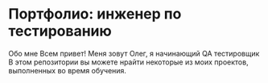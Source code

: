 # Портфолио: инженер по тестированию
Обо мне
Всем привет!
Меня зовут Олег, я начинающий QA тестировщик
В этом репозитории вы можете нрайти некоторые из моих проектов, выполненных во время обучения.
